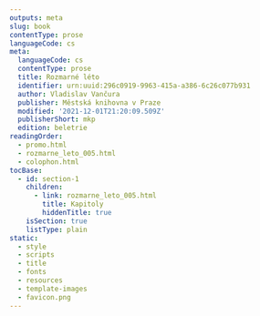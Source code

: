```yaml
---
outputs: meta
slug: book
contentType: prose
languageCode: cs
meta:
  languageCode: cs
  contentType: prose
  title: Rozmarné léto
  identifier: urn:uuid:296c0919-9963-415a-a386-6c26c077b931
  author: Vladislav Vančura
  publisher: Městská knihovna v Praze
  modified: '2021-12-01T21:20:09.509Z'
  publisherShort: mkp
  edition: beletrie
readingOrder:
  - promo.html
  - rozmarne_leto_005.html
  - colophon.html
tocBase:
  - id: section-1
    children:
      - link: rozmarne_leto_005.html
        title: Kapitoly
        hiddenTitle: true
    isSection: true
    listType: plain
static:
  - style
  - scripts
  - title
  - fonts
  - resources
  - template-images
  - favicon.png
---
```

